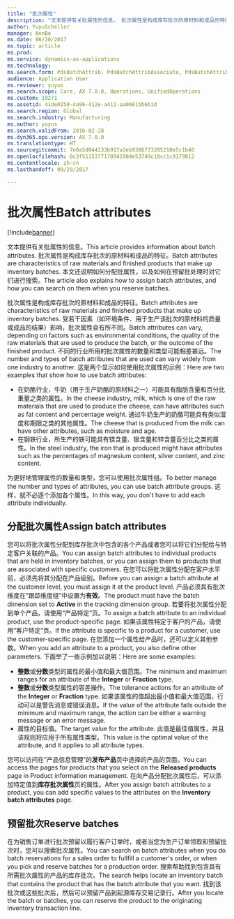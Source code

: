 ```yaml
---
title: "批次属性"
description: "文本提供有关批属性的信息。 批次属性是构成库存批次的原材料和成品的特征。 本文还说明如何分配批属性，以及如何在预留批处理时对它们进行搜索。"
author: YuyuScheller
manager: AnnBe
ms.date: 06/20/2017
ms.topic: article
ms.prod: 
ms.service: dynamics-ax-applications
ms.technology: 
ms.search.form: PdsBatchAttrib, PdsBatchAttribAssociate, PdsBatchAttribByAttribGroup, PdsBatchAttribByItem, PdsBatchAttribByitemCustomer, PdsBatchAttribGroup
audience: Application User
ms.reviewer: yuyus
ms.search.scope: Core, AX 7.0.0, Operations, UnifiedOperations
ms.custom: 19271
ms.assetid: 41de0250-4a96-412e-a412-aa06615b6b1d
ms.search.region: Global
ms.search.industry: Manufacturing
ms.author: yuyus
ms.search.validFrom: 2016-02-28
ms.dyn365.ops.version: AX 7.0.0
ms.translationtype: HT
ms.sourcegitcommit: 7e0a5d044133b917a3eb9386773205218e5c1b40
ms.openlocfilehash: 0c3f5115377178941984e53749c18cc1c9179812
ms.contentlocale: zh-cn
ms.lasthandoff: 09/29/2017

---
```


# <a name="batch-attributes"></a><span data-ttu-id="50a78-105">批次属性</span><span class="sxs-lookup"><span data-stu-id="50a78-105">Batch attributes</span></span>

[!include[banner](../includes/banner.md)]


<span data-ttu-id="50a78-106">文本提供有关批属性的信息。</span><span class="sxs-lookup"><span data-stu-id="50a78-106">This article provides information about batch attributes.</span></span> <span data-ttu-id="50a78-107">批次属性是构成库存批次的原材料和成品的特征。</span><span class="sxs-lookup"><span data-stu-id="50a78-107">Batch attributes are characteristics of raw materials and finished products that make up inventory batches.</span></span> <span data-ttu-id="50a78-108">本文还说明如何分配批属性，以及如何在预留批处理时对它们进行搜索。</span><span class="sxs-lookup"><span data-stu-id="50a78-108">The article also explains how to assign batch attributes, and how you can search on them when you reserve batches.</span></span>

<span data-ttu-id="50a78-109">批次属性是构成库存批次的原材料和成品的特征。</span><span class="sxs-lookup"><span data-stu-id="50a78-109">Batch attributes are characteristics of raw materials and finished products that make up inventory batches.</span></span> <span data-ttu-id="50a78-110">受若干因素（如环境条件、用于生产该批次的原材料的质量或成品的结果）影响，批次属性会有所不同。</span><span class="sxs-lookup"><span data-stu-id="50a78-110">Batch attributes can vary, depending on factors such as environmental conditions, the quality of the raw materials that are used to produce the batch, or the outcome of the finished product.</span></span> <span data-ttu-id="50a78-111">不同的行业所用的批次属性的数量和类型可能相差甚远。</span><span class="sxs-lookup"><span data-stu-id="50a78-111">The number and types of batch attributes that are used can vary widely from one industry to another.</span></span> <span data-ttu-id="50a78-112">这是两个显示如何使用批次属性的示例：</span><span class="sxs-lookup"><span data-stu-id="50a78-112">Here are two examples that show how to use batch attributes:</span></span>

-   <span data-ttu-id="50a78-113">在奶酪行业，牛奶（用于生产奶酪的原材料之一）可能具有脂肪含量和百分比重量之类的属性。</span><span class="sxs-lookup"><span data-stu-id="50a78-113">In the cheese industry, milk, which is one of the raw materials that are used to produce the cheese, can have attributes such as fat content and percentage weight.</span></span> <span data-ttu-id="50a78-114">通过牛奶生产的奶酪可能具有类似湿度和期限之类的其他属性。</span><span class="sxs-lookup"><span data-stu-id="50a78-114">The cheese that is produced from the milk can have other attributes, such as moisture and age.</span></span>
-   <span data-ttu-id="50a78-115">在钢铁行业，所生产的铁可能具有镁含量、银含量和锌含量百分比之类的属性。</span><span class="sxs-lookup"><span data-stu-id="50a78-115">In the steel industry, the iron that is produced might have attributes such as the percentages of magnesium content, silver content, and zinc content.</span></span>

<span data-ttu-id="50a78-116">为更好地管理属性的数量和类型，您可以使用批次属性组。</span><span class="sxs-lookup"><span data-stu-id="50a78-116">To better manage the number and types of attributes, you can use batch attribute groups.</span></span> <span data-ttu-id="50a78-117">这样，就不必逐个添加各个属性。</span><span class="sxs-lookup"><span data-stu-id="50a78-117">In this way, you don't have to add each attribute individually.</span></span>

## <a name="assign-batch-attributes"></a><span data-ttu-id="50a78-118">分配批次属性</span><span class="sxs-lookup"><span data-stu-id="50a78-118">Assign batch attributes</span></span>
<span data-ttu-id="50a78-119">您可以将批次属性分配到库存批次中包含的各个产品或者您可以将它们分配给与特定客户关联的产品。</span><span class="sxs-lookup"><span data-stu-id="50a78-119">You can assign batch attributes to individual products that are held in inventory batches, or you can assign them to products that are associated with specific customers.</span></span> <span data-ttu-id="50a78-120">在您可以将批次属性分配在客户水平前，必须先将其分配在产品级别。</span><span class="sxs-lookup"><span data-stu-id="50a78-120">Before you can assign a batch attribute at the customer level, you must assign it at the product level.</span></span> <span data-ttu-id="50a78-121">产品必须具有批次维度在“跟踪维度组”中设置为**有效**。</span><span class="sxs-lookup"><span data-stu-id="50a78-121">The product must have the batch dimension set to **Active** in the tracking dimension group.</span></span> <span data-ttu-id="50a78-122">若要将批次属性分配到单个产品，请使用“产品特定”页。</span><span class="sxs-lookup"><span data-stu-id="50a78-122">To assign a batch attribute to an individual product, use the product-specific page.</span></span> <span data-ttu-id="50a78-123">如果该属性特定于客户的产品，请使用“客户特定”页。</span><span class="sxs-lookup"><span data-stu-id="50a78-123">If the attribute is specific to a product for a customer, use the customer-specific page.</span></span> <span data-ttu-id="50a78-124">在您添加一个属性给产品时，还可以定义其他参数。</span><span class="sxs-lookup"><span data-stu-id="50a78-124">When you add an attribute to a product, you also define other parameters.</span></span> <span data-ttu-id="50a78-125">下面举了一些示例加以说明：</span><span class="sxs-lookup"><span data-stu-id="50a78-125">Here are some examples:</span></span>

-   <span data-ttu-id="50a78-126">**整数**或**分数**类型的属性的最小值和最大值范围。</span><span class="sxs-lookup"><span data-stu-id="50a78-126">The minimum and maximum ranges for an attribute of the **Integer** or **Fraction** type.</span></span>
-   <span data-ttu-id="50a78-127">**整数**或**分数**类型属性的容差操作。</span><span class="sxs-lookup"><span data-stu-id="50a78-127">The tolerance actions for an attribute of the **Integer** or **Fraction** type.</span></span> <span data-ttu-id="50a78-128">如果该属性的值超出最小值和最大值范围，行动可以是警告消息或错误消息。</span><span class="sxs-lookup"><span data-stu-id="50a78-128">If the value of the attribute falls outside the minimum and maximum range, the action can be either a warning message or an error message.</span></span>
-   <span data-ttu-id="50a78-129">属性的目标值。</span><span class="sxs-lookup"><span data-stu-id="50a78-129">The target value for the attribute.</span></span> <span data-ttu-id="50a78-130">此值是最佳值属性，并且该规则将应用于所有属性类型。</span><span class="sxs-lookup"><span data-stu-id="50a78-130">This value is the optimal value of the attribute, and it applies to all attribute types.</span></span>

<span data-ttu-id="50a78-131">您可以访问在“产品信息管理”的**发布产品**页中选择的产品的页面。</span><span class="sxs-lookup"><span data-stu-id="50a78-131">You can access the pages for products that you select on the **Released products** page in Product information management.</span></span> <span data-ttu-id="50a78-132">在向产品分配批次属性后，可以添加特定值到**库存批次属性**页的属性。</span><span class="sxs-lookup"><span data-stu-id="50a78-132">After you assign batch attributes to a product, you can add specific values to the attributes on the **Inventory batch attributes** page.</span></span>

## <a name="reserve-batches"></a><span data-ttu-id="50a78-133">预留批次</span><span class="sxs-lookup"><span data-stu-id="50a78-133">Reserve batches</span></span>
<span data-ttu-id="50a78-134">在为销售订单进行批次预留以履行客户订单时，或者当您为生产订单领取和预留批次时，您可以搜索批次属性。</span><span class="sxs-lookup"><span data-stu-id="50a78-134">You can search on batch attributes when you do batch reservations for a sales order to fullfill a customer's order, or when you pick and reserve batches for a production order.</span></span> <span data-ttu-id="50a78-135">搜索帮助找到包含具有所需批次属性的产品的库存批次。</span><span class="sxs-lookup"><span data-stu-id="50a78-135">The search helps locate an inventory batch that contains the product that has the batch attribute that you want.</span></span> <span data-ttu-id="50a78-136">找到该批次或这些批次后，然后可以预留产品到起源库存交易记录行。</span><span class="sxs-lookup"><span data-stu-id="50a78-136">After you locate the batch or batches, you can reserve the product to the originating inventory transaction line.</span></span>




